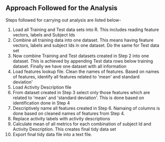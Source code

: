## Approach Followed for the Analysis

Steps followed for carrying out analysis are listed below- 

1. Load all Training and Test data sets into R. This includes reading feature vectors, labels and Subject Ids
2. Combine all training data into one dataset. This means having feature vectors, labels and subject Ids in one dataset. Do the same for Test data set
3. Now combine Training and Test datasets created in Step 2 into one dataset. This is achieved by appending Test data rows below training dataset. Finally we have one dataset with all information
4. Load features lookup file. Clean the names of features. Based on names of features, identify all features related to 'mean' and standard deviation'
5. Load Activity Description file 
6. From dataset created in Step 3 select only those features which are related to 'mean' and 'standard deviation'. This is done based on identification done in Step 4
7. Descriptively name all features created in Step 6. Namaing of columns is done based on cleaned names of features from Step 4.
8. Replace activity labels with activity descriptions
9. Calculate mean of all metrics for each combination of subject Id and Activity Description. This creates final tidy data set
10. Export final tidy data file into a text file.
